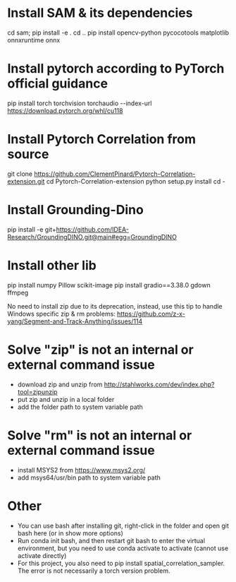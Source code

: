 
# Install SAM & its dependencies

cd sam; pip install -e .
cd ..
pip install opencv-python pycocotools matplotlib onnxruntime onnx

# Install pytorch according to PyTorch official guidance

pip install torch torchvision torchaudio --index-url https://download.pytorch.org/whl/cu118 

# Install Pytorch Correlation from source

git clone https://github.com/ClementPinard/Pytorch-Correlation-extension.git
cd Pytorch-Correlation-extension
python setup.py install
cd -

# Install Grounding-Dino

pip install -e git+https://github.com/IDEA-Research/GroundingDINO.git@main#egg=GroundingDINO

# Install other lib

pip install numpy Pillow scikit-image
pip install gradio==3.38.0 gdown ffmpeg  

No need to install zip due to its deprecation, instead, use this tip to handle Windows specific zip & rm problems:
https://github.com/z-x-yang/Segment-and-Track-Anything/issues/114

# Solve "zip" is not an internal or external command issue

* download zip and unzip from http://stahlworks.com/dev/index.php?tool=zipunzip
* put zip and unzip in a local folder
* add the folder path to system variable path

# Solve "rm" is not an internal or external command issue

* install MSYS2 from https://www.msys2.org/
* add msys64/usr/bin path to system variable path

# Other

* You can use bash after installing git, right-click in the folder and open git bash here (or in show more options)
* Run conda init bash, and then restart git bash to enter the virtual environment, but you need to use conda activate to activate (cannot use activate directly)
* For this project, you also need to pip install spatial_correlation_sampler. The error is not necessarily a torch version problem.
